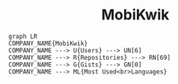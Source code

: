 <h1 align="center">MobiKwik</h1>

```mermaid
graph LR
COMPANY_NAME{MobiKwik}
COMPANY_NAME ---> U{Users} ---> UN[6]
COMPANY_NAME ---> R{Repositories} ---> RN[69]
COMPANY_NAME ---> G{Gists} ---> GN[0]
COMPANY_NAME ---> ML{Most Used<br>Languages}
```
